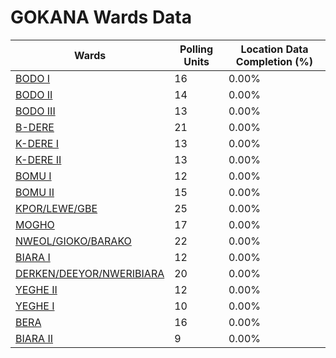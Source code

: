 
# GOKANA Wards Data

| Wards | Polling Units | Location Data Completion (%) |
| ---- | ----- | ------- |
| [BODO I](./wards/18743-bodo-i) | 16 | 0.00% |
| [BODO II](./wards/18744-bodo-ii) | 14 | 0.00% |
| [BODO III](./wards/18745-bodo-iii) | 13 | 0.00% |
| [B-DERE](./wards/18746-b-dere) | 21 | 0.00% |
| [K-DERE I](./wards/18747-k-dere-i) | 13 | 0.00% |
| [K-DERE II](./wards/18748-k-dere-ii) | 13 | 0.00% |
| [BOMU I](./wards/18749-bomu-i) | 12 | 0.00% |
| [BOMU II](./wards/18750-bomu-ii) | 15 | 0.00% |
| [KPOR/LEWE/GBE](./wards/18751-kpor/lewe/gbe) | 25 | 0.00% |
| [MOGHO](./wards/18752-mogho) | 17 | 0.00% |
| [NWEOL/GIOKO/BARAKO](./wards/18753-nweol/gioko/barako) | 22 | 0.00% |
| [BIARA I](./wards/18754-biara-i) | 12 | 0.00% |
| [DERKEN/DEEYOR/NWERIBIARA](./wards/18755-derken/deeyor/nweribiara) | 20 | 0.00% |
| [YEGHE II](./wards/18756-yeghe-ii) | 12 | 0.00% |
| [YEGHE I](./wards/18757-yeghe-i) | 10 | 0.00% |
| [BERA](./wards/18758-bera) | 16 | 0.00% |
| [BIARA II](./wards/18759-biara-ii) | 9 | 0.00% |




